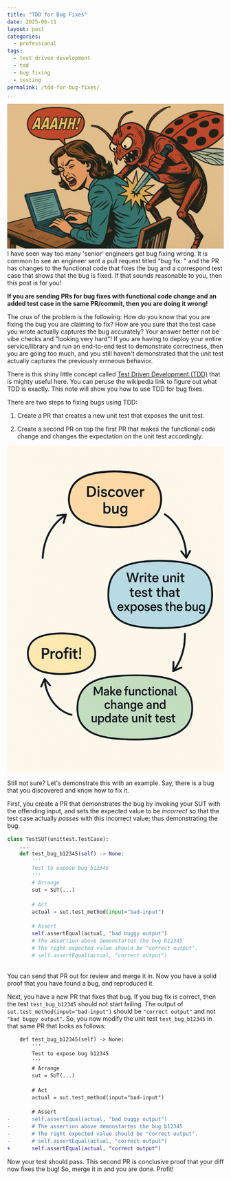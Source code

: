 ```yaml
---
title: "TDD for Bug Fixes"
date: 2025-06-11
layout: post
categories: 
  - professional
tags:
  - test driven development
  - tdd
  - bug fixing
  - testing
permalink: /tdd-for-bug-fixes/
...
```


![](/images/bug-stabbing-software-engineer-in-the-back.png)
I have seen way too many 'senior' engineers get bug fixing wrong. It is common to see an engineer sent a pull request titled "bug fix: <something>" and the PR has changes to the functional code that fixes the bug and a correspond test case that shows that the bug is fixed. If that sounds reasonable to you, then this post is for you! 

**If you are sending PRs for bug fixes with functional code change and an added test case in the same PR/commit, then you are doing it wrong!**

The crux of the problem is the following: How do you know that you are fixing the bug you are claiming to fix? How are you sure that the test case you wrote actually captures the bug accurately? Your answer better not be vibe checks and "looking very hard"! If you are having to deploy your entire service/library and run an end-to-end test to demonstrate correctness, then you are going too much, and you still haven't demonstrated that the unit test actually captures the previously errneous behavior.

There is this shiny little concept called [Test Driven Development (TDD)](https://en.wikipedia.org/wiki/Test-driven_development) that is mighty useful here. You can peruse the wikipedia link to figure out what TDD is exactly. This note will show you how to use TDD for bug fixes.

There are two steps to fixing bugs using TDD:

1. Create a PR that creates a new unit test that exposes the unit test.

2. Create a second PR on top the first PR that makes the functional code change and changes the expectation on the unit test accordingly.

![](/images/tdd-bug-lifecycle.png)

Still not sure? Let's demonstrate this with an example. Say, there is a bug that you discovered and know how to fix it. 

First, you create a PR that demonstrates the bug by invoking your SUT with the offending input, and sets the expected value to be _incorrect_ so that the test case actually *passes* with this incorrect value; thus demonstrating the bug.
```python
class TestSUT(unittest.TestCase):
    ...
    def test_bug_b12345(self) -> None:
        '''
        Test to expose bug b12345
        '''
        # Arrange
        sut = SUT(...)
        
        # Act
        actual = sut.test_method(input="bad-input")

        # Assert
        self.assertEqual(actual, "bad buggy output")
        # The assertion above demonstartes the bug b12345
        # The right expected value should be "correct output".
        # self.assertEqual(actual, "correct output")
        
```

You can send that PR out for review and merge it in. Now you have a solid proof that you have found a bug, and reproduced it.

Next, you have a new PR that fixes that bug. If you bug fix is correct, then the test `test_bug_b12345` should not start failing. The output of `sut.test_method(input="bad-input")` should be `"correct output"` and not `"bad buggy output"`. So, you now modify the unit test `test_bug_b12345` in that same PR that looks as follows:
```diff
    def test_bug_b12345(self) -> None:
        '''
        Test to expose bug b12345
        '''
        # Arrange
        sut = SUT(...)
        
        # Act
        actual = sut.test_method(input="bad-input")

        # Assert
-       self.assertEqual(actual, "bad buggy output")
-       # The assertion above demonstartes the bug b12345
-       # The right expected value should be "correct output".
-       # self.assertEqual(actual, "correct output")
+       self.assertEqual(actual, "correct output")
```

Now your test should pass. This second PR is conclusive proof that your diff now fixes the bug! So, merge it in and you are done. Profit!
